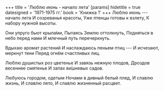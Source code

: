+++
title = 'Люблю июнь - начало лета'
[params]
  hidetitle = true
  datesigned = '1971-1975 гг.'
  book = 'Книжка 1'
+++
Люблю июнь --- начало лета
И созреванья красоты,
Уже птенцы готовы к взлету,
К набору нужной высоты.

Они упруго бьют крыла&#x301;ми,
Пытаясь Землю оттолкнуть,
Подняться в небо перед нами
И млечный путь перечеркнуть.

Вдыхаю аромат растений
И наслаждаюсь пеньем птиц ---
И исчезают, меркнут тени
Перед огнём счастливых лиц.

Люблю душистых роз цветенье
И завязь нежную плодов,
Дроздов весеннее смятенье
И запах ви&#x301;шневых садов.

Любуюсь городом, одетым
Ночами в дивный белый плед,
И славлю жизнь,
И славлю лето,
И славлю жизненный расцвет.

<!-- [Илья- 1971-1975] -->
<!-- Книжка 1 -->
